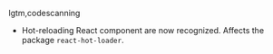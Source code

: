 lgtm,codescanning
* Hot-reloading React component are now recognized. Affects the package `react-hot-loader`.
